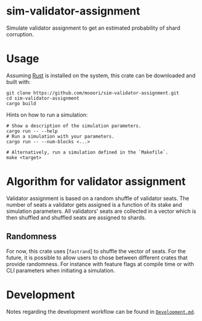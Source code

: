 # sim-validator-assignment

Simulate validator assignment to get an estimated probability of shard corruption.

# Usage

Assuming [Rust](https://www.rust-lang.org/tools/install) is installed on the system, this crate can be downloaded and built with:

```
git clone https://github.com/mooori/sim-validator-assignment.git
cd sim-validator-assignment
cargo build
```

Hints on how to run a simulation:

```
# Show a description of the simulation parameters.
cargo run -- --help
# Run a simulation with your parameters.
cargo run -- --num-blocks <...>

# Alternatively, run a simulation defined in the `Makefile`.
make <target>
```

# Algorithm for validator assignment

Validator assignment is based on a random shuffle of validator seats. The number of seats a validator gets assigned is a function of its stake and simulation parameters. All validators' seats are collected in a vector which is then shuffled and shuffled seats are assigned to shards.

## Randomness

For now, this crate uses [`fastrand`] to shuffle the vector of seats. For the future, it is possible to allow users to chose between different crates that provide randomness. For instance with feature flags at compile time or with CLI parameters when initiating a simulation.

# Development

Notes regarding the development workflow can be found in [`Development.md`](./Development.md).
